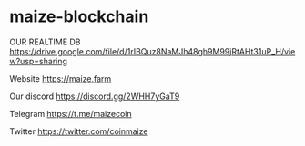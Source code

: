 # maize-blockchain

OUR REALTIME DB https://drive.google.com/file/d/1rIBQuz8NaMJh48gh9M99jRtAHt31uP_H/view?usp=sharing

Website https://maize.farm

Our discord https://discord.gg/2WHH7yGaT9

Telegram https://t.me/maizecoin

Twitter https://twitter.com/coinmaize
